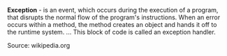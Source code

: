 **Exception** - is an event, which occurs during the execution of a program, that disrupts the normal flow of the program's instructions. When an error occurs within a method, the method creates an object and hands it off to the runtime system. ... This block of code is called an exception handler.

Source: wikipedia.org